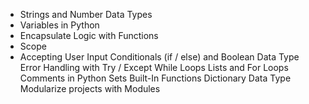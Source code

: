 + Strings and Number Data Types
+ Variables in Python
+ Encapsulate Logic with Functions
+ Scope
+ Accepting User Input
Conditionals (if / else) and Boolean Data Type
Error Handling with Try / Except
While Loops
Lists and For Loops
Comments in Python
Sets
Built-In Functions
Dictionary Data Type
Modularize projects with Modules
